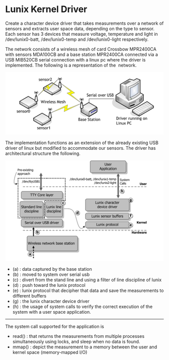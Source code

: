 # Lunix Kernel Driver

Create a character device driver that takes measurements over a network of sensors and extracts user space data, depending on the type to sensor. Each sensor has 3 devices that measure voltage, temperature and light in /dev/lunix0-batt, /dev/lunix0-temp and /dev/lunix0-light respectively. 

The network consists of a wireless mesh of card Crossbow MPR2400CA with sensors MDA100CB and a base station MPR2400CA connected via a USB MIB520CB serial connection with a linux pc where the driver is implemented. The following is a representation of the  network.

![](/lab_driver/images/mesh.png)

The implementation functions as an extension of the already existing USB driver of linux but modified to accommodate our sensors. The driver has architectural structure the following. 

![](/lab_driver/images/arch.png)

- (a) : data captured by the base station
- (b) : moved to system over serial usb
- (c) : divert from the stand line and using a filter of line discipline of lunix
- (d) : push toward the lunix protocol
- (e) : lunix protocol that decipher that data and save the measurements to different buffers 
- (g) : the lunix character device driver
- (h) : the usage of system calls to verify the correct execution of the system with a user space application. 

---

The system call supported for the application is 
- read() : that returns the measurements from multiple processes simultaneously using locks, and sleep when no data is found. 
- mmap() : depict the measurement to a memory between the user and kernel space (memory-mapped I/O) 